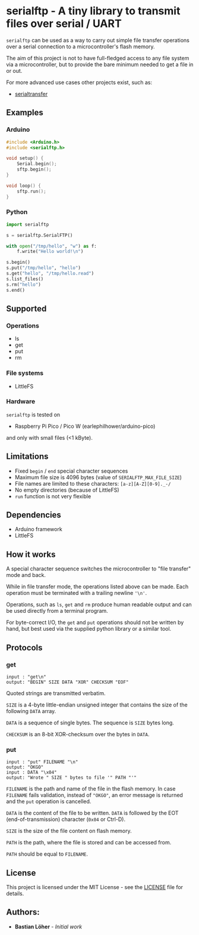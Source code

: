# serialftp - A tiny library to transmit files over serial / UART

`serialftp` can be used as a way to carry out simple file transfer operations
over a serial connection to a microcontroller's flash memory.

The aim of this project is not to have full-fledged access to any file system via a microcontroller, but to provide the bare minimum needed to get a file in or out.

For more advanced use cases other projects exist, such as:
- [serialtransfer](https://www.arduino.cc/reference/en/libraries/serialtransfer/)


## Examples

### Arduino

```c
#include <Arduino.h>
#include <serialftp.h>

void setup() {
    Serial.begin();
    sftp.begin();
}

void loop() {
    sftp.run();
}
```

### Python

```python
import serialftp

s = serialftp.SerialFTP()

with open("/tmp/hello", "w") as f:
    f.write("Hello world!\n")

s.begin()
s.put("/tmp/hello", "hello")
s.get("hello", "/tmp/hello.read")
s.list_files()
s.rm("hello")
s.end()
```

## Supported

### Operations

- ls
- get
- put
- rm

### File systems

- LittleFS

### Hardware

`serialftp` is tested on

- Raspberry Pi Pico / Pico W (earlephilhower/arduino-pico)

and only with small files (<1 kByte).

## Limitations

- Fixed `begin` / `end` special character sequences
- Maximum file size is 4096 bytes (value of `SERIALFTP_MAX_FILE_SIZE`)
- File names are limited to these characters: `[a-z][A-Z][0-9]._-/`
- No empty directories (because of LittleFS)
- `run` function is not very flexible


## Dependencies

- Arduino framework
- LittleFS


## How it works

A special character sequence switches the microcontroller to "file transfer" mode and back.

While in file transfer mode, the operations listed above can be made.
Each operation must be terminated with a trailing newline `'\n'`.

Operations, such as `ls`, `get` and `rm` produce human readable output and can be used directly from a terminal program.

For byte-correct I/O, the `get` and `put` operations should not be written by hand, but best used via the supplied python library or a similar tool.


## Protocols

### get

```
input : "get\n"
output: "BEGIN" SIZE DATA "XOR" CHECKSUM "EOF"
```

Quoted strings are transmitted verbatim.

`SIZE` is a 4-byte little-endian unsigned integer that contains the size of the following `DATA` array.

`DATA` is a sequence of single bytes. The sequence is `SIZE` bytes long.

`CHECKSUM` is an 8-bit XOR-checksum over the bytes in `DATA`.

### put

```
input : "put" FILENAME "\n"
output: "OKGO"
input : DATA "\x04"
output: "Wrote " SIZE " bytes to file '" PATH "'"
```

`FILENAME` is the path and name of the file in the flash memory.
In case `FILENAME` fails validation, instead of `"OKGO"`, an error message is returned and the `put` operation is cancelled.

`DATA` is the content of the file to be written. `DATA` is followed by the EOT (end-of-transmission) character (`0x04` or Ctrl-D).

`SIZE` is the size of the file content on flash memory.

`PATH` is the path, where the file is stored and can be accessed from.

`PATH` should be equal to `FILENAME`.


## License

This project is licensed under the MIT License - see the [LICENSE](LICENSE) file for details.


## Authors:

* **Bastian Löher** - *Initial work*
